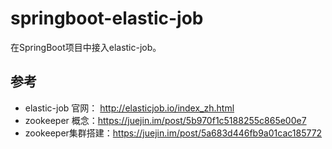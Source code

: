 # springboot-elastic-job
在SpringBoot项目中接入elastic-job。
## 参考
- elastic-job 官网： http://elasticjob.io/index_zh.html
- zookeeper 概念：https://juejin.im/post/5b970f1c5188255c865e00e7
- zookeeper集群搭建：https://juejin.im/post/5a683d446fb9a01cac185772

